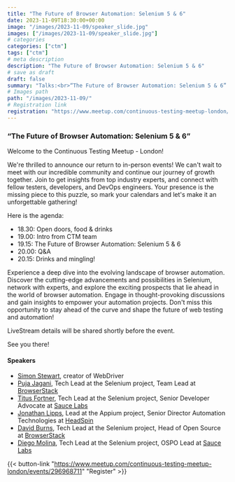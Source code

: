 ```yaml
---
title: "The Future of Browser Automation: Selenium 5 & 6"
date: 2023-11-09T18:30:00+00:00
image: "/images/2023-11-09/speaker_slide.jpg"
images: ["/images/2023-11-09/speaker_slide.jpg"]
# categories
categories: ["ctm"]
tags: ["ctm"]
# meta description
description: "The Future of Browser Automation: Selenium 5 & 6"
# save as draft
draft: false
summary: "Talks:<br>“The Future of Browser Automation: Selenium 5 & 6” (Selenium Project)"
# Images path
path: "/images/2023-11-09/"
# Registration link
registration: "https://www.meetup.com/continuous-testing-meetup-london/events/296968711"
---
```


### “The Future of Browser Automation: Selenium 5 & 6”

Welcome to the Continuous Testing Meetup - London!

We're thrilled to announce our return to in-person events! We can't wait to meet with our incredible community and continue our journey of growth together. Join to get insights from top industry experts, and connect with fellow testers, developers, and DevOps engineers. Your presence is the missing piece to this puzzle, so mark your calendars and let's make it an unforgettable gathering!

Here is the agenda:

- 18.30: Open doors, food & drinks
- 19.00: Intro from CTM team
- 19.15: The Future of Browser Automation: Selenium 5 & 6
- 20.00: Q&A
- 20.15: Drinks and mingling!

Experience a deep dive into the evolving landscape of browser automation. Discover the cutting-edge advancements and possibilities in Selenium, network with experts, and explore the exciting prospects that lie ahead in the world of browser automation. Engage in thought-provoking discussions and gain insights to empower your automation projects. Don't miss this opportunity to stay ahead of the curve and shape the future of web testing and automation!

LiveStream details will be shared shortly before the event.

See you there!

#### Speakers


- [Simon Stewart](https://twitter.com/shs96c), creator of WebDriver
- [Puja Jagani](https://www.linkedin.com/in/pujajagani/), Tech Lead at the Selenium project, Team Lead at [BrowserStack](https://www.browserstack.com/)
- [Titus Fortner](https://titusfortner.com/), Tech Lead at the Selenium project, Senior Developer Advocate at [Sauce Labs](https://saucelabs.com/)
- [Jonathan Lipps](https://www.linkedin.com/in/jlipps/), Lead at the Appium project, Senior Director Automation Technologies at [HeadSpin](https://www.headspin.io/)
- [David Burns](https://www.linkedin.com/in/theautomatedtester/), Tech Lead at the Selenium project, Head of Open Source at [BrowserStack](https://www.browserstack.com/)
- [Diego Molina](https://twitter.com/diegofmolina), Tech Lead at the Selenium project, OSPO Lead at [Sauce Labs](https://saucelabs.com/)




{{< button-link "https://www.meetup.com/continuous-testing-meetup-london/events/296968711" "Register" >}}
